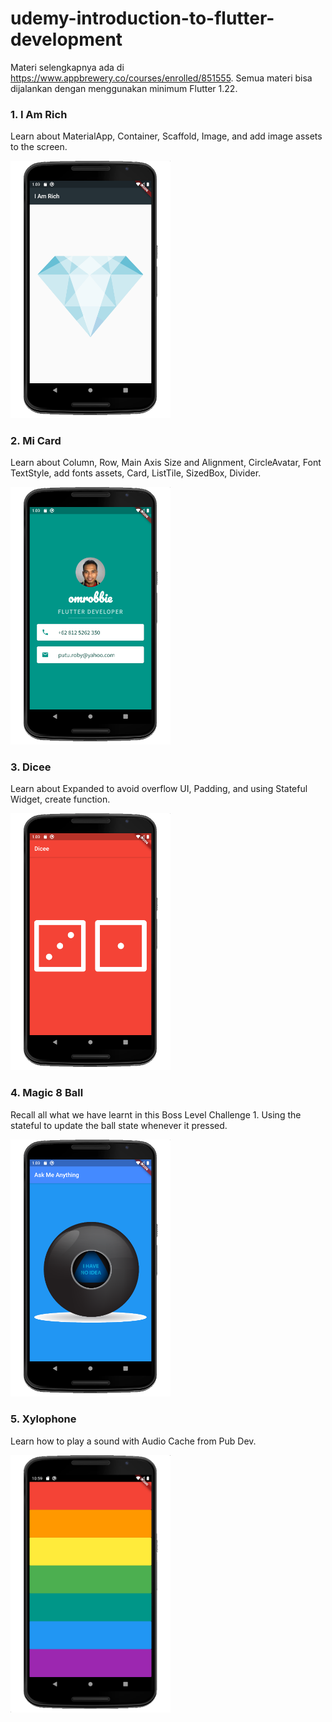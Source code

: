 # udemy-introduction-to-flutter-development
Materi selengkapnya ada di https://www.appbrewery.co/courses/enrolled/851555. Semua materi bisa dijalankan dengan menggunakan minimum Flutter 1.22.

### 1. I Am Rich
<p>Learn about MaterialApp, Container, Scaffold, Image, and add image assets to the screen.</p>
<img src="i_am_rich/screenshot/preview.png" width=256 />

### 2. Mi Card
<p>Learn about Column, Row, Main Axis Size and Alignment, CircleAvatar, Font TextStyle, add fonts assets, Card, ListTile, SizedBox, Divider.</p>
<img src="mi_card/screenshot/preview.png" width=256 />

### 3. Dicee
<p>Learn about Expanded to avoid overflow UI, Padding, and using Stateful Widget, create function.</p>
<img src="dicee/screenshot/preview.png" width=256 />

### 4. Magic 8 Ball
<p>Recall all what we have learnt in this Boss Level Challenge 1. Using the stateful to update the ball state whenever it pressed.</p>
<img src="magic_8_ball/screenshot/preview.png" width=256 />

### 5. Xylophone
<p>Learn how to play a sound with Audio Cache from Pub Dev.</p>
<img src="xylophone/screenshot/preview.png" width=256 />
